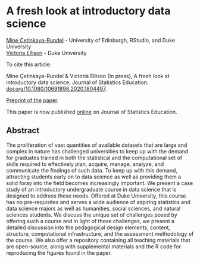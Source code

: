 # A fresh look at introductory data science

[Mine Çetinkaya-Rundel](http://www2.stat.duke.edu/~mc301) - University of Edinburgh, RStudio, and Duke University  
[Victoria Ellison](https://vmellison.github.io/) - Duke University

To cite this article:

Mine Çetinkaya-Rundel & Victoria Ellison (In press), A fresh look at introductory data science, Journal of Statistics Education. [doi.org/10.1080/10691898.2020.1804497](https://doi.org/10.1080/10691898.2020.1804497).

[Preprint of the paper](fresh-ds.pdf).

This paper is now published [online](https://www.tandfonline.com/doi/full/10.1080/10691898.2020.1804497) on Journal of Statistics Education.

## Abstract

The proliferation of vast quantities of available datasets that are large and complex in nature has challenged universities to keep up with the demand for graduates trained in both the statistical and the computational set of skills required to effectively plan, acquire, manage, analyze, and communicate the findings of such data. To keep up with this demand, attracting students early on to data science as well as providing them a solid foray into the field becomes increasingly important. We present a case study of an introductory undergraduate course in data science that is designed to address these needs. Offered at Duke University, this course has no pre-requisites and serves a wide audience of aspiring statistics and data science majors as well as humanities, social sciences, and natural sciences students. We discuss the unique set of challenges posed by offering such a course and in light of these challenges, we present a detailed discussion into the pedagogical design elements, content, structure, computational infrastructure, and the assessment methodology of the course. We also offer a repository containing all teaching materials that are open-source, along with supplemental materials and the R code for reproducing the figures found in the paper.
